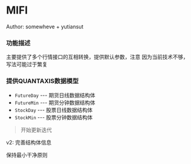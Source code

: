 # MIFI


Author: somewheve + yutiansut


### 功能描述
主要提供了多个行情接口的互相转换，提供默认参数，注意 因为当前技术不够，写法可能过于繁复

### 提供QUANTAXIS数据模型
- `FutureDay` --- 期货日线数据结构体
- `FutureMin` --- 期货分钟数据结构体
- `StockDay`  --- 股票日线数据结构体
- `StockMin`  --- 股票分钟数据结构体




> 开始更新迭代 

v2: 完善结构体信息 

保持最小干净原则 
